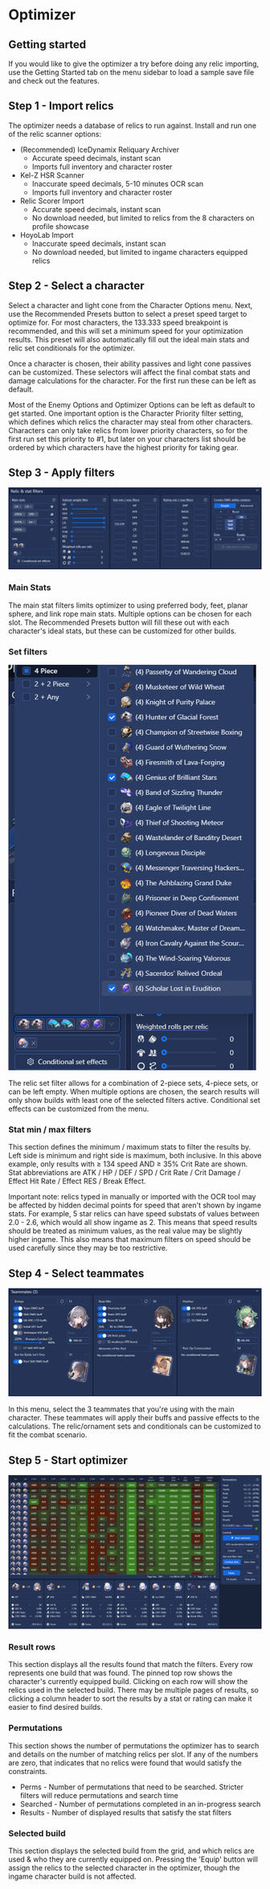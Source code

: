 # Optimizer

## Getting started

If you would like to give the optimizer a try before doing any relic importing, use the Getting Started tab on the menu
sidebar to load a sample save file and check out the features.

## Step 1 - Import relics

The optimizer needs a database of relics to run against. Install and run one of the relic scanner options:

- (Recommended) IceDynamix Reliquary Archiver
  - Accurate speed decimals, instant scan
  - Imports full inventory and character roster
- Kel-Z HSR Scanner
  - Inaccurate speed decimals, 5-10 minutes OCR scan
  - Imports full inventory and character roster
- Relic Scorer Import
  - Accurate speed decimals, instant scan
  - No download needed, but limited to relics from the 8 characters on profile showcase
- HoyoLab Import
  - Inaccurate speed decimals, instant scan
  - No download needed, but limited to ingame characters equipped relics

## Step 2 - Select a character

Select a character and light cone from the Character Options menu. Next, use the Recommended Presets button to select a
preset speed target to optimize for. For most characters, the 133.333 speed breakpoint is recommended, and this will set
a minimum speed for your optimization results. This preset will also automatically fill out the ideal main stats and
relic set conditionals for the optimizer.

Once a character is chosen, their ability passives and light cone passives can be customized. These selectors will
affect the final combat stats and damage calculations for the character. For the first run these can be left as default.

Most of the Enemy Options and Optimizer Options can be left as default to get started. One important option is the
Character Priority filter setting, which defines which relics the character may steal from other characters. Characters
can only take relics from lower priority characters, so for the first run set this priority to #1, but later on your
characters list should be ordered by which characters have the highest priority for taking gear.

## Step 3 - Apply filters

![optimizer-stat-filters](images/optimizer-stat-filters.png)

### Main Stats

The main stat filters limits optimizer to using preferred body, feet, planar sphere, and link rope main stats. Multiple
options can be chosen for each slot. The Recommended Presets button will fill these out with each character's ideal
stats, but these can be customized for other builds.

### Set filters

![optimizer-set-filters.png](images/optimizer-set-filters.png)

The relic set filter allows for a combination of 2-piece sets, 4-piece sets, or can be left empty. When multiple options
are chosen, the search results will only show builds with least one of the selected filters active. Conditional set
effects can be customized from the menu.

### Stat min / max filters

This section defines the minimum / maximum stats to filter the results by. Left side is minimum and right side is
maximum, both inclusive. In this above example, only results with &ge; 134 speed AND &ge; 35% Crit Rate are shown. Stat
abbreviations are ATK / HP / DEF / SPD / Crit Rate / Crit Damage / Effect Hit Rate / Effect RES / Break Effect.

Important note: relics typed in manually or imported with the OCR tool may be affected by hidden decimal points for
speed that aren't shown by ingame stats. For example, 5 star relics can have speed substats of values between 2.0 - 2.6,
which would all show ingame as 2. This means that speed results should be treated as minimum values, as the real value
may be slightly higher ingame. This also means that maximum filters on speed should be used carefully since they may be
too restrictive.

## Step 4 - Select teammates

![optimizer-teammates.png](images/optimizer-teammates.png)

In this menu, select the 3 teammates that you're using with the main character. These teammates will apply their buffs
and passive effects to the calculations. The relic/ornament sets and conditionals can be customized to fit the combat
scenario.

## Step 5 - Start optimizer

![optimizer-results.png](images/optimizer-results.png)

### Result rows

This section displays all the results found that match the filters. Every row represents one build that was found. The
pinned top row shows the character's currently equipped build. Clicking on each row will show the relics used in the
selected build. There may be multiple pages of results, so clicking a column header to sort the results by a stat or
rating can make it easier to find desired builds.

### Permutations

This section shows the number of permutations the optimizer has to search and details on the number of matching relics
per slot. If any of the numbers are zero, that indicates that no relics were found that would satisfy the constraints.

- Perms - Number of permutations that need to be searched. Stricter filters will reduce permutations and search time
- Searched - Number of permutations completed in an in-progress search
- Results - Number of displayed results that satisfy the stat filters

### Selected build

This section displays the selected build from the grid, and which relics are used & who they are currently equipped on.
Pressing the 'Equip' button will assign the relics to the selected character in the optimizer, though the ingame
character build is not affected.
